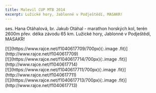 ```yaml
---
title: Malevil CUP MTB 2014
excerpt: Lužické hory, Jablonné v Podještědí, MASAKR!
---
```


ses. Hana Otáhalová, br. Jakub Otáhal -  marathon horských kol, terén 2600m přev. délka závodu 65 km. Lužické hory, Jablonné v Podještědí, MASAKR!

<div class="row uniform">

<div markdown="1" class="6u"> [![](https://www.rajce.net/f1040617709/700px){:.image .fit}](http://www.rajce.net/f1040617709)
</div>

<div markdown="1" class="6u$">[![](https://www.rajce.net/f1040617714/700px){:.image .fit}](http://www.rajce.net/f1040617714)
</div>

<div markdown="1" class="6u"> [![](https://www.rajce.net/f1040617711/700px){:.image .fit}](http://www.rajce.net/f1040617711)
</div>

<div markdown="1" class="6u$"> [![](https://www.rajce.net/f1040617713/700px){:.image .fit}](http://www.rajce.net/f1040617713)
</div>

</div>
